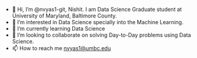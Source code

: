 - 👋 Hi, I’m @nvyas1-git, Nishit. I am Data Science Graduate student at University of Maryland, Baltimore County.
- 👀 I’m interested in Data Science specially into the Machine Learning.
- 🌱 I’m currently learning Data Science
- 💞️ I’m looking to collaborate on solving Day-to-Day problems using Data Science.
- 📫 How to reach me nvyas1@umbc.edu

<!---
nvyas1-git/nvyas1-git is a ✨ special ✨ repository because its `README.md` (this file) appears on your GitHub profile.
You can click the Preview link to take a look at your changes.
--->
